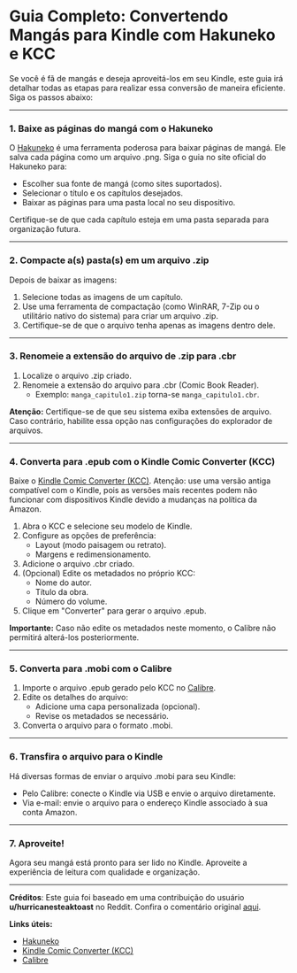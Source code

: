 # Guia Completo: Convertendo Mangás para Kindle com Hakuneko e KCC

Se você é fã de mangás e deseja aproveitá-los em seu Kindle, este guia irá detalhar todas as etapas para realizar essa conversão de maneira eficiente. Siga os passos abaixo:

---

### 1. Baixe as páginas do mangá com o Hakuneko

O [Hakuneko](https://hakuneko.download/) é uma ferramenta poderosa para baixar páginas de mangá. Ele salva cada página como um arquivo .png. Siga o guia no site oficial do Hakuneko para:

- Escolher sua fonte de mangá (como sites suportados).
- Selecionar o título e os capítulos desejados.
- Baixar as páginas para uma pasta local no seu dispositivo.

Certifique-se de que cada capítulo esteja em uma pasta separada para organização futura.

---

### 2. Compacte a(s) pasta(s) em um arquivo .zip

Depois de baixar as imagens:

1. Selecione todas as imagens de um capítulo.
2. Use uma ferramenta de compactação (como WinRAR, 7-Zip ou o utilitário nativo do sistema) para criar um arquivo .zip.
3. Certifique-se de que o arquivo tenha apenas as imagens dentro dele.

---

### 3. Renomeie a extensão do arquivo de .zip para .cbr

1. Localize o arquivo .zip criado.
2. Renomeie a extensão do arquivo para .cbr (Comic Book Reader).
   - Exemplo: `manga_capitulo1.zip` torna-se `manga_capitulo1.cbr`.

**Atenção:** Certifique-se de que seu sistema exiba extensões de arquivo. Caso contrário, habilite essa opção nas configurações do explorador de arquivos.

---

### 4. Converta para .epub com o Kindle Comic Converter (KCC)

Baixe o [Kindle Comic Converter (KCC)](https://github.com/ciromattia/kcc). Atenção: use uma versão antiga compatível com o Kindle, pois as versões mais recentes podem não funcionar com dispositivos Kindle devido a mudanças na política da Amazon.

1. Abra o KCC e selecione seu modelo de Kindle.
2. Configure as opções de preferência:
   - Layout (modo paisagem ou retrato).
   - Margens e redimensionamento.
3. Adicione o arquivo .cbr criado.
4. (Opcional) Edite os metadados no próprio KCC:
   - Nome do autor.
   - Título da obra.
   - Número do volume.
5. Clique em "Converter" para gerar o arquivo .epub.

**Importante:** Caso não edite os metadados neste momento, o Calibre não permitirá alterá-los posteriormente.

---

### 5. Converta para .mobi com o Calibre

1. Importe o arquivo .epub gerado pelo KCC no [Calibre](https://calibre-ebook.com/).
2. Edite os detalhes do arquivo:
   - Adicione uma capa personalizada (opcional).
   - Revise os metadados se necessário.
3. Converta o arquivo para o formato .mobi.

---

### 6. Transfira o arquivo para o Kindle

Há diversas formas de enviar o arquivo .mobi para seu Kindle:

- Pelo Calibre: conecte o Kindle via USB e envie o arquivo diretamente.
- Via e-mail: envie o arquivo para o endereço Kindle associado à sua conta Amazon.

---

### 7. Aproveite!

Agora seu mangá está pronto para ser lido no Kindle. Aproveite a experiência de leitura com qualidade e organização.

---
**Créditos**: Este guia foi baseado em uma contribuição do usuário **u/hurricanesteaktoast** no Reddit. Confira o comentário original [aqui](https://www.reddit.com/r/pirataria/comments/18fu7b6/comment/kcxjbn3/?utm_source=share&utm_medium=web3x&utm_name=web3xcss&utm_term=1&utm_content=share_button).

**Links úteis:**
- [Hakuneko](https://hakuneko.download/)
- [Kindle Comic Converter (KCC)](https://github.com/ciromattia/kcc)
- [Calibre](https://calibre-ebook.com/)

